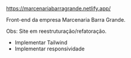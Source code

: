 https://marcenariabarragrande.netlify.app/

<p>Front-end da empresa Marcenaria Barra Grande.</p>
<p>Obs: Site em reestruturação/refatoração.</p>
<ul>
  <li>Implementar Tailwind</li>
   <li>Implementar responsividade</li>
</ul>

